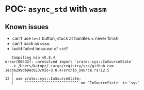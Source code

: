 # POC: `async_std` with `wasm`

## Known issues

- can't use `test` button, stuck at handles = never finish.
- can't pack as `wasm`.
- build failed because of `std`?

```
   Compiling mio v0.8.4
error[E0432]: unresolved import `crate::sys::IoSourceState`
  --> /Users/katopz/.cargo/registry/src/github.com-1ecc6299db9ec823/mio-0.8.4/src/io_source.rs:12:5
   |
12 | use crate::sys::IoSourceState;
   |     ^^^^^^^^^^^^^^^^^^^^^^^^^ no `IoSourceState` in `sys`
```
